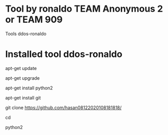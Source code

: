 # Tool by ronaldo TEAM Anonymous 2 or TEAM 909
Tools ddos-ronaldo
# Installed tool ddos-ronaldo

apt-get update 

apt-get upgrade

apt-get install python2

apt-get install git

git clone https://github.com/hasan08122020108181818/

cd 

python2 

